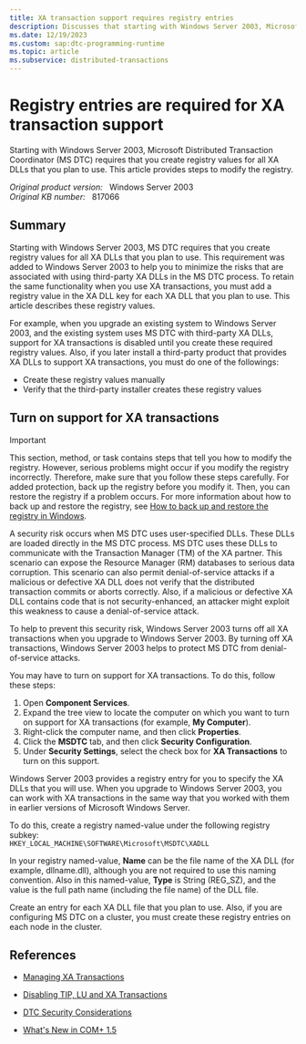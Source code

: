 ```yaml
---
title: XA transaction support requires registry entries
description: Discusses that starting with Windows Server 2003, Microsoft Distributed Transaction Coordinator (MS DTC) requires that you create registry values for all XA DLLs that you plan to use. Provides steps to modify the registry.
ms.date: 12/19/2023
ms.custom: sap:dtc-programming-runtime
ms.topic: article
ms.subservice: distributed-transactions
---
```

# Registry entries are required for XA transaction support

Starting with Windows Server 2003, Microsoft Distributed Transaction Coordinator (MS DTC) requires that you create registry values for all XA DLLs that you plan to use. This article provides steps to modify the registry.

_Original product version:_ &nbsp; Windows Server 2003  
_Original KB number:_ &nbsp; 817066

## Summary

Starting with Windows Server 2003, MS DTC requires that you create registry values for all XA DLLs that you plan to use. This requirement was added to Windows Server 2003 to help you to minimize the risks that are associated with using third-party XA DLLs in the MS DTC process. To retain the same functionality when you use XA transactions, you must add a registry value in the XA DLL key for each XA DLL that you plan to use. This article describes these registry values.

For example, when you upgrade an existing system to Windows Server 2003, and the existing system uses MS DTC with third-party XA DLLs, support for XA transactions is disabled until you create these required registry values. Also, if you later install a third-party product that provides XA DLLs to support XA transactions, you must do one of the followings:

- Create these registry values manually
- Verify that the third-party installer creates these registry values

## Turn on support for XA transactions

> [!IMPORTANT]
> This section, method, or task contains steps that tell you how to modify the registry. However, serious problems might occur if you modify the registry incorrectly. Therefore, make sure that you follow these steps carefully. For added protection, back up the registry before you modify it. Then, you can restore the registry if a problem occurs. For more information about how to back up and restore the registry, see [How to back up and restore the registry in Windows](https://support.microsoft.com/help/322756).

A security risk occurs when MS DTC uses user-specified DLLs. These DLLs are loaded directly in the MS DTC process. MS DTC uses these DLLs to communicate with the Transaction Manager (TM) of the XA partner. This scenario can expose the Resource Manager (RM) databases to serious data corruption. This scenario can also permit denial-of-service attacks if a malicious or defective XA DLL does not verify that the distributed transaction commits or aborts correctly. Also, if a malicious or defective XA DLL contains code that is not security-enhanced, an attacker might exploit this weakness to cause a denial-of-service attack.

To help to prevent this security risk, Windows Server 2003 turns off all XA transactions when you upgrade to Windows Server 2003. By turning off XA transactions, Windows Server 2003 helps to protect MS DTC from denial-of-service attacks.

You may have to turn on support for XA transactions. To do this, follow these steps:

1. Open **Component Services**.
2. Expand the tree view to locate the computer on which you want to turn on support for XA transactions (for example, **My Computer**).
3. Right-click the computer name, and then click **Properties**.
4. Click the **MSDTC** tab, and then click **Security Configuration**.
5. Under **Security Settings**, select the check box for **XA Transactions** to turn on this support.

Windows Server 2003 provides a registry entry for you to specify the XA DLLs that you will use. When you upgrade to Windows Server 2003, you can work with XA transactions in the same way that you worked with them in earlier versions of Microsoft Windows Server.

To do this, create a registry named-value under the following registry subkey:  
`HKEY_LOCAL_MACHINE\SOFTWARE\Microsoft\MSDTC\XADLL`

In your registry named-value, **Name** can be the file name of the XA DLL (for example, dllname.dll), although you are not required to use this naming convention. Also in this named-value, **Type** is String (REG_SZ), and the value is the full path name (including the file name) of the DLL file.

Create an entry for each XA DLL file that you plan to use. Also, if you are configuring MS DTC on a cluster, you must create these registry entries on each node in the cluster.

## References

- [Managing XA Transactions](/previous-versions/windows/desktop/ms686014(v=vs.85))

- [Disabling TIP, LU and XA Transactions](/previous-versions/windows/desktop/ms681242(v=vs.85))

- [DTC Security Considerations](/previous-versions/windows/desktop/ms680682(v=vs.85))

- [What's New in COM+ 1.5](/windows/win32/cossdk/what-s-new-in-com--1-5)
